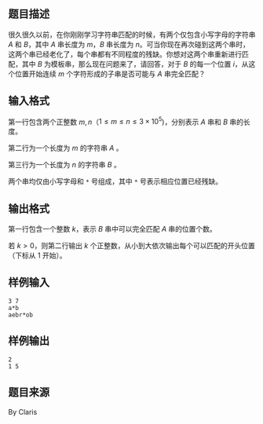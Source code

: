 ## 题目描述

很久很久以前，在你刚刚学习字符串匹配的时候，有两个仅包含小写字母的字符串 $A$ 和 $B$，其中 $A$ 串长度为 $m$，$B$ 串长度为 $n$。可当你现在再次碰到这两个串时，这两个串已经老化了，每个串都有不同程度的残缺。你想对这两个串重新进行匹配，其中 $B$ 为模板串，那么现在问题来了，请回答，对于 $B$ 的每一个位置 $i$，从这个位置开始连续 $m$ 个字符形成的子串是否可能与 $A$ 串完全匹配？

## 输入格式

第一行包含两个正整数 $m,n$（$1 \le m \le n \le 3 \times 10^5$)，分别表示 $A$ 串和 $B$ 串的长度。

第二行为一个长度为 $m$ 的字符串 $A$ 。

第三行为一个长度为 $n$ 的字符串 $B$ 。

两个串均仅由小写字母和 `*` 号组成，其中 `*` 号表示相应位置已经残缺。

## 输出格式

第一行包含一个整数 $k$，表示 $B$ 串中可以完全匹配 $A$ 串的位置个数。

若 $k>0$，则第二行输出 $k$ 个正整数，从小到大依次输出每个可以匹配的开头位置（下标从 $1$ 开始）。

## 样例输入
```plain
3 7
a*b
aebr*ob
```

## 样例输出
```plain
2
1 5
```

## 题目来源

By Claris


